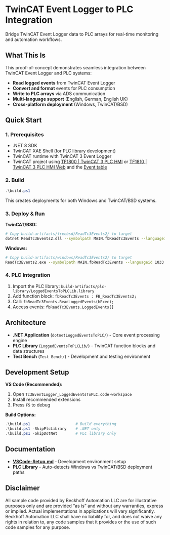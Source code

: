 # TwinCAT Event Logger to PLC Integration

Bridge TwinCAT Event Logger data to PLC arrays for real-time monitoring and automation workflows.

## What This Is

This proof-of-concept demonstrates seamless integration between TwinCAT Event Logger and PLC systems:

- **Read logged events** from TwinCAT Event Logger
- **Convert and format** events for PLC consumption  
- **Write to PLC arrays** via ADS communication
- **Multi-language support** (English, German, English UK)
- **Cross-platform deployment** (Windows, TwinCAT/BSD)

## Quick Start

### 1. Prerequisites
- .NET 8 SDK
- TwinCAT XAE Shell (for PLC library development)
- TwinCAT runtime with TwinCAT 3 Event Logger
- TwinCAT project using [TF1800 | TwinCAT 3 PLC HMI](https://infosys.beckhoff.com/content/1033/tf1800_tc3_plc_hmi/index.html?id=9090092027299420151) or [TF1810 | TwinCAT 3 PLC HMI Web](https://infosys.beckhoff.com/content/1033/tf1810_tc3_plc_hmi_web/index.html?id=5545791418639730350) and the [Event table](https://infosys.beckhoff.com/content/1033/tc3_plc_intro/3524166155.html?id=4373836669159094324)

### 2. Build
```powershell
.\build.ps1
```
This creates deployments for both Windows and TwinCAT/BSD systems.

### 3. Deploy & Run

**TwinCAT/BSD:**
```bash
# Copy build-artifacts/freebsd/ReadTc3Events2/ to target
dotnet ReadTc3Events2.dll --symbolpath MAIN.fbReadTc3Events --languageid 1033 --datetimeformat 2
```

**Windows:**
```bash
# Copy build-artifacts/windows/ReadTc3Events2/ to target  
ReadTc3Events2.exe --symbolpath MAIN.fbReadTc3Events --languageid 1033 --datetimeformat 2
```

### 4. PLC Integration
1. Import the PLC library: `build-artifacts/plc-library/LoggedEventsToPLCLib.library`
2. Add function block: `fbReadTc3Events : FB_ReadTc3Events2;`
3. Call: `fbReadTc3Events.ReadLoggedEvents(bExec);`
4. Access events: `fbReadTc3Events.LoggedEvents[]`

## Architecture

- **.NET Application** (`dotnetLoggedEventsToPLC/`) - Core event processing engine
- **PLC Library** (`LoggedEventsToPLCLib/`) - TwinCAT function blocks and data structures
- **Test Bench** (`Test Bench/`) - Development and testing environment

## Development Setup

**VS Code (Recommended):**
1. Open `Tc3EventLogger_LoggedEventsToPLC.code-workspace`
2. Install recommended extensions
3. Press `F5` to debug

**Build Options:**
```powershell
.\build.ps1                    # Build everything
.\build.ps1 -SkipPlcLibrary    # .NET only
.\build.ps1 -SkipDotNet        # PLC library only
```


## Documentation

- **[VSCode-Setup.md](VSCode-Setup.md)** - Development environment setup
- **PLC Library** - Auto-detects Windows vs TwinCAT/BSD deployment paths


## Disclaimer
All sample code provided by Beckhoff Automation LLC are for illustrative purposes only and are provided “as is” and without any warranties, express or implied. Actual implementations in applications will vary significantly. Beckhoff Automation LLC shall have no liability for, and does not waive any rights in relation to, any code samples that it provides or the use of such code samples for any purpose.